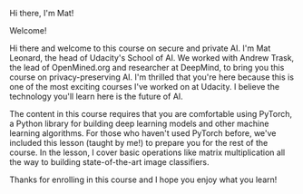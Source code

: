 
Hi there, I'm Mat!  

Welcome!  

Hi there and welcome to this course on secure and private AI. I'm Mat Leonard, the head of Udacity's School of AI. We worked with Andrew Trask, the lead of OpenMined.org and researcher at DeepMind, to bring you this course on privacy-preserving AI. I'm thrilled that you're here because this is one of the most exciting courses I've worked on at Udacity. I believe the technology you'll learn here is the future of AI.  

The content in this course requires that you are comfortable using PyTorch, a Python library for building deep learning models and other machine learning algorithms. For those who haven't used PyTorch before, we've included this lesson (taught by me!) to prepare you for the rest of the course. In the lesson, I cover basic operations like matrix multiplication all the way to building state-of-the-art image classifiers.  

Thanks for enrolling in this course and I hope you enjoy what you learn!  